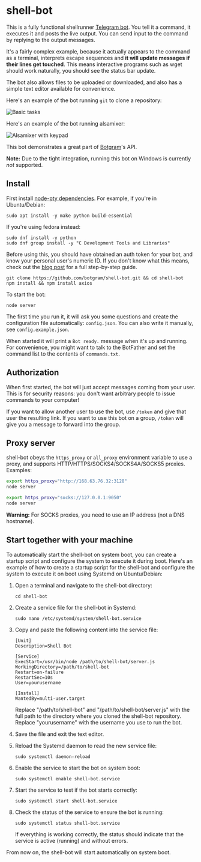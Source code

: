 # shell-bot

This is a fully functional shellrunner [Telegram bot][]. You tell it a
command, it executes it and posts the live output. You can send input to the
command by replying to the output messages.

It's a fairly complex example, because it actually appears to the
command as a terminal, interprets escape sequences and **it will
update messages if their lines get touched**. This means interactive
programs such as wget should work naturally, you should see the
status bar update.

The bot also allows files to be uploaded or downloaded, and also
has a simple text editor available for convenience.

Here's an example of the bot running `git` to clone a repository:

![Basic tasks](http://i.imgur.com/Xxtoe4G.png)

Here's an example of the bot running alsamixer:

![Alsamixer with keypad](http://i.imgur.com/j8aXFLd.png)

This bot demonstrates a great part of [Botgram][]'s API.

**Note:** Due to the tight integration, running this bot on Windows is
currently *not* supported.

## Install

First install [node-pty dependencies](https://github.com/Microsoft/node-pty#dependencies). For example, if you're in Ubuntu/Debian:

~~~
sudo apt install -y make python build-essential
~~~

If you're using fedora instead:
```
sudo dnf install -y python
sudo dnf group install -y "C Development Tools and Libraries" 
```

Before using this, you should have obtained an auth token for your bot,
and know your personal user's numeric ID. If you don't know what this
means, check out the [blog post][] for a full step-by-step guide.

~~~
git clone https://github.com/botgram/shell-bot.git && cd shell-bot
npm install && npm install axios
~~~

To start the bot:

~~~
node server
~~~

The first time you run it, it will ask you some questions and create
the configuration file automatically: `config.json`. You can also
write it manually, see `config.example.json`.

When started it will print a `Bot ready.` message when it's up and running.
For convenience, you might want to talk to the BotFather and set the
command list to the contents of `commands.txt`.

## Authorization

When first started, the bot will just accept messages coming from your user.
This is for security reasons: you don't want arbitrary people to issue
commands to your computer!

If you want to allow another user to use the bot, use `/token` and give
that user the resulting link. If you want to use this bot on a group,
`/token` will give you a message to forward into the group.

## Proxy server

shell-bot obeys the `https_proxy` or `all_proxy` environment variable
to use a proxy, and supports HTTP/HTTPS/SOCKS4/SOCKS4A/SOCKS5 proxies.
Examples:

~~~ bash
export https_proxy="http://168.63.76.32:3128"
node server

export https_proxy="socks://127.0.0.1:9050"
node server
~~~

**Warning:** For SOCKS proxies, you need to use an IP address (not a DNS hostname).

## Start together with your machine

To automatically start the shell-bot on system boot, you can create a startup script and configure the system to execute it during boot. Here's an example of how to create a startup script for the shell-bot and configure the system to execute it on boot using Systemd on Ubuntu/Debian:

1. Open a terminal and navigate to the shell-bot directory:

   ```
   cd shell-bot
   ```

2. Create a service file for the shell-bot in Systemd:

   ```
   sudo nano /etc/systemd/system/shell-bot.service
   ```

3. Copy and paste the following content into the service file:

   ```
   [Unit]
   Description=Shell Bot
   
   [Service]
   ExecStart=/usr/bin/node /path/to/shell-bot/server.js
   WorkingDirectory=/path/to/shell-bot
   Restart=on-failure
   RestartSec=10s
   User=yourusername
   
   [Install]
   WantedBy=multi-user.target
   ```

   Replace "/path/to/shell-bot" and "/path/to/shell-bot/server.js" with the full path to the directory where you cloned the shell-bot repository. Replace "yourusername" with the username you use to run the bot.

4. Save the file and exit the text editor.

5. Reload the Systemd daemon to read the new service file:

   ```
   sudo systemctl daemon-reload
   ```

6. Enable the service to start the bot on system boot:

   ```
   sudo systemctl enable shell-bot.service
   ```

7. Start the service to test if the bot starts correctly:

   ```
   sudo systemctl start shell-bot.service
   ```

8. Check the status of the service to ensure the bot is running:

   ```
   sudo systemctl status shell-bot.service
   ```

   If everything is working correctly, the status should indicate that the service is active (running) and without errors.

From now on, the shell-bot will start automatically on system boot.

##
[Telegram bot]: https://core.telegram.org/bots
[Botgram]: https://botgram.js.org
[blog post]: https://alba.sh/blog/telegram-shell-bot/
